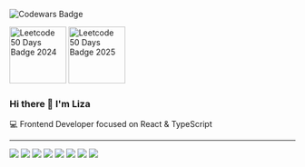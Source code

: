 <p align="left">
  <img src="https://www.codewars.com/users/LizavetaSobaleva/badges/large" alt="Codewars Badge">
</p>

<p align="left">
  <img src="https://assets.leetcode.com/static_assets/marketing/2024-50.gif" alt="Leetcode 50 Days Badge 2024" height="100">
  <img src="https://assets.leetcode.com/static_assets/others/2550.gif" alt="Leetcode 50 Days Badge 2025" height="100">
</p>


### Hi there 👋 I'm Liza
💻 Frontend Developer focused on React & TypeScript

---

<p align="left">
  <img src="https://img.shields.io/badge/React-444d56?style=flat&logo=react&logoColor=white" />
  <img src="https://img.shields.io/badge/TypeScript-444d56?style=flat&logo=typescript&logoColor=white" />
  <img src="https://img.shields.io/badge/JavaScript-444d56?style=flat&logo=javascript&logoColor=white" />
  <img src="https://img.shields.io/badge/Redux-444d56?style=flat&logo=redux&logoColor=white" />
  <img src="https://img.shields.io/badge/CSS3-444d56?style=flat&logo=css3&logoColor=white" />
  <img src="https://img.shields.io/badge/HTML5-444d56?style=flat&logo=html5&logoColor=white" />
  <img src="https://img.shields.io/badge/Jest-444d56?style=flat&logo=jest&logoColor=white" />
  <img src="https://img.shields.io/badge/Cypress-444d56?style=flat&logo=cypress&logoColor=white" />
</p>
